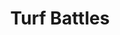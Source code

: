 ---
layout: credit-info
headerstatus: shunk-header
title: Turf Battles
showreel_weight: 120
credits_weight: 270
thumbnail: /assets/img/credits-grid/turf-battles.jpg
image: /assets/img/credits-grid/opengraph/turf-battles.jpg
image_size: 3
category: credits
role: Composer
type: Video Game
genre: RPG
---